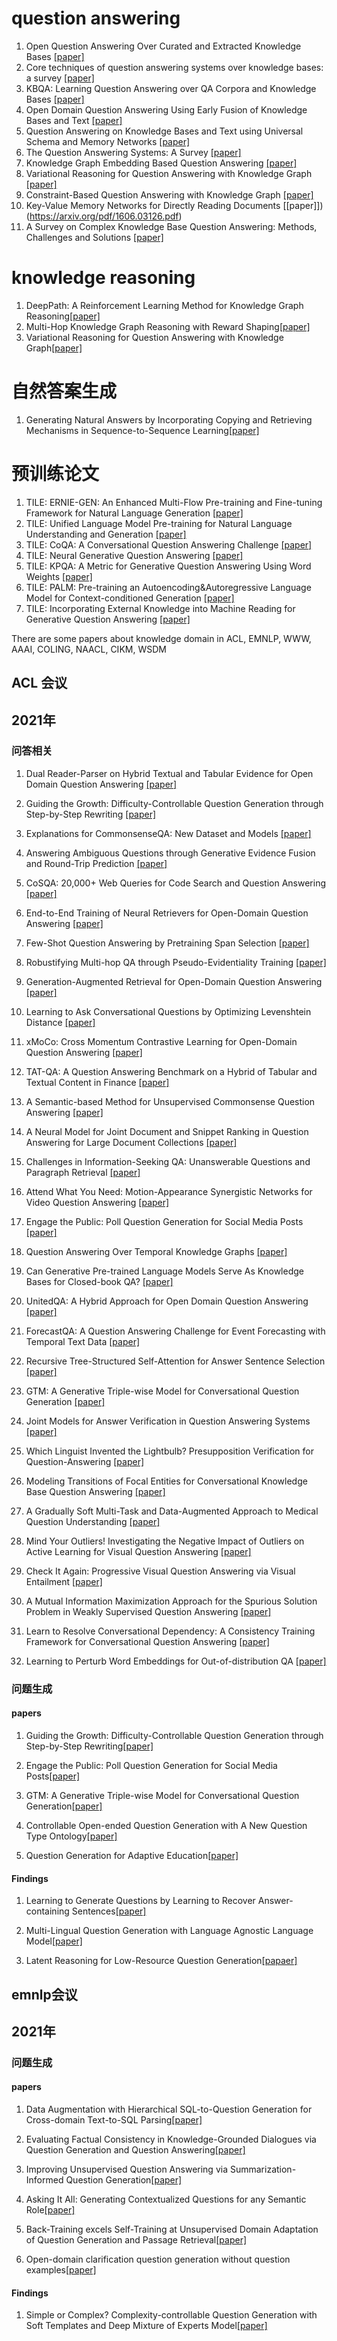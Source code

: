 <!--
 * @Author: your name
 * @Date: 2021-09-05 14:36:02
 * @LastEditTime: 2021-10-26 21:16:23
 * @LastEditors: Please set LastEditors
 * @Description: In User Settings Edit
 * @FilePath: /undefined/Users/leiyan/博一/task_for_kun/index.md
-->
# question answering

1. Open Question Answering Over Curated and Extracted Knowledge Bases [[paper]](https://dl.acm.org/doi/pdf/10.1145/2623330.2623677)
2. Core techniques of question answering systems over knowledge bases: a survey [[paper]](https://link.springer.com/content/pdf/10.1007/s10115-017-1100-y.pdf)
3. KBQA: Learning Question Answering over QA Corpora and Knowledge Bases [[paper]](https://arxiv.org/pdf/1903.02419.pdf)
4. Open Domain Question Answering Using Early Fusion of Knowledge Bases and Text [[paper]](https://arxiv.org/pdf/1809.00782.pdf)
5. Question Answering on Knowledge Bases and Text using Universal Schema and Memory Networks [[paper]](https://arxiv.org/pdf/1704.08384.pdf)
6. The Question Answering Systems: A Survey [[paper]](http://www.aliallam.net/upload/598575/documents/ECFF549932079694.pdf)
7. Knowledge Graph Embedding Based Question Answering [[paper]](https://dl.acm.org/doi/pdf/10.1145/3289600.3290956)
8. Variational Reasoning for Question Answering with Knowledge Graph [[paper]](https://www.aaai.org/ocs/index.php/AAAI/AAAI18/paper/view/16983/16176)
9. Constraint-Based Question Answering with Knowledge Graph [[paper]](https://aclanthology.org/C16-1236.pdf)
10. Key-Value Memory Networks for Directly Reading Documents [[paper]])(https://arxiv.org/pdf/1606.03126.pdf)
11. A Survey on Complex Knowledge Base Question Answering: Methods, Challenges and Solutions [[paper]](https://arxiv.org/pdf/2105.11644.pdf)

# knowledge reasoning
1. DeepPath: A Reinforcement Learning Method for Knowledge Graph Reasoning[[paper]](https://arxiv.org/pdf/1707.06690.pdf)
2. Multi-Hop Knowledge Graph Reasoning with Reward Shaping[[paper]](https://arxiv.org/pdf/1808.10568.pdf)
3. Variational Reasoning for Question Answering with Knowledge Graph[[paper]](https://www.aaai.org/ocs/index.php/AAAI/AAAI18/paper/view/16983/16176)

# 自然答案生成
1. Generating Natural Answers by Incorporating Copying and Retrieving Mechanisms in Sequence-to-Sequence Learning[[paper]]()

# 预训练论文
1. TILE: ERNIE-GEN: An Enhanced Multi-Flow Pre-training and Fine-tuning Framework for Natural Language Generation [[paper]](https://arxiv.org/pdf/2001.11314v3.pdf)
2. TILE: Unified Language Model Pre-training for Natural Language Understanding and Generation [[paper]](http://papers.nips.cc/paper/9464-unified-language-model-pre-training-for-natural-language-understanding-and-generation.pdf)
3. TILE: CoQA: A Conversational Question Answering Challenge [[paper]](https://arxiv.org/pdf/1808.07042v2.pdf)
4. TILE: Neural Generative Question Answering [[paper]](https://arxiv.org/pdf/1512.01337v4.pdf)
5. TILE: KPQA: A Metric for Generative Question Answering Using Word Weights [[paper]](https://cloud.tencent.com/developer/article/1672589)
6. TILE: PALM: Pre-training an Autoencoding&Autoregressive Language Model for Context-conditioned Generation [[paper]](https://arxiv.org/pdf/2004.07159v1.pdf)
7. TILE: Incorporating External Knowledge into Machine Reading for Generative Question Answering [[paper]](https://arxiv.org/pdf/1711.06238v2.pdf)


There are some papers about knowledge domain in ACL, EMNLP, WWW, AAAI, COLING, NAACL, CIKM, WSDM
## ACL 会议

## 2021年
### 问答相关

1. Dual Reader-Parser on Hybrid Textual and Tabular Evidence for Open Domain Question Answering [[paper]](https://arxiv.org/pdf/2108.02866.pdf)

2. Guiding the Growth: Difficulty-Controllable Question Generation through Step-by-Step Rewriting [[paper]](https://arxiv.org/pdf/2105.11698.pdf)

3. Explanations for CommonsenseQA: New Dataset and Models [[paper]](https://aclanthology.org/2021.acl-long.238.pdf)

4. Answering Ambiguous Questions through Generative Evidence Fusion and Round-Trip Prediction [[paper]](https://arxiv.org/pdf/2011.13137.pdf)

5. CoSQA: 20,000+ Web Queries for Code Search and Question Answering [[paper]](https://arxiv.org/pdf/2105.13239.pdf)

6. End-to-End Training of Neural Retrievers for Open-Domain Question Answering [[paper]](https://arxiv.org/pdf/2101.00408.pdf)

7. Few-Shot Question Answering by Pretraining Span Selection [[paper]](https://arxiv.org/pdf/2101.00438.pdf)

8. Robustifying Multi-hop QA through Pseudo-Evidentiality Training [[paper]](https://arxiv.org/pdf/2107.03242.pdf)

9. Generation-Augmented Retrieval for Open-Domain Question Answering [[paper]](https://arxiv.org/pdf/2009.08553.pdf)

10. Learning to Ask Conversational Questions by Optimizing Levenshtein Distance [[paper]](https://arxiv.org/pdf/2106.15903.pdf)

11. xMoCo: Cross Momentum Contrastive Learning for Open-Domain Question Answering [[paper]](https://aclanthology.org/2021.acl-long.477.pdf)

12. TAT-QA: A Question Answering Benchmark on a Hybrid of Tabular and Textual Content in Finance [[paper]](https://arxiv.org/pdf/2105.07624.pdf)

13. A Semantic-based Method for Unsupervised Commonsense Question Answering [[paper]](https://arxiv.org/pdf/2105.14781.pdf)

14. A Neural Model for Joint Document and Snippet Ranking in Question Answering for Large Document Collections [[paper]](https://arxiv.org/pdf/2106.08908.pdf)

15. Challenges in Information-Seeking QA: Unanswerable Questions and Paragraph Retrieval [[paper]](https://arxiv.org/pdf/2010.11915.pdf)

16. Attend What You Need: Motion-Appearance Synergistic Networks for Video Question Answering [[paper]](https://arxiv.org/pdf/2106.10446.pdf)

17. Engage the Public: Poll Question Generation for Social Media Posts [[paper]]()

18. Question Answering Over Temporal Knowledge Graphs [[paper]](https://arxiv.org/abs/2106.01515)

19. Can Generative Pre-trained Language Models Serve As Knowledge Bases for Closed-book QA? [[paper]](https://arxiv.org/pdf/2106.01561.pdf)

20. UnitedQA: A Hybrid Approach for Open Domain Question Answering [[paper]](https://arxiv.org/pdf/2101.00178.pdf)

21. ForecastQA: A Question Answering Challenge for Event Forecasting with Temporal Text Data [[paper]](https://arxiv.org/pdf/2005.00792.pdf)

22. Recursive Tree-Structured Self-Attention for Answer Sentence Selection [[paper]](http://voli.ucsd.edu/pdfs/2021_ACL_VOLI_AS2%20final.pdf)

23. GTM: A Generative Triple-wise Model for Conversational Question Generation [[paper]](https://arxiv.org/pdf/2106.03635.pdf)

24. Joint Models for Answer Verification in Question Answering Systems [[paper]](https://arxiv.org/pdf/2107.04217.pdf)

25. Which Linguist Invented the Lightbulb? Presupposition Verification for Question-Answering [[paper]](https://arxiv.org/pdf/2101.00391.pdf)

26. Modeling Transitions of Focal Entities for Conversational Knowledge Base Question Answering [[paper]](https://aclanthology.org/2021.acl-long.255.pdf)

27. A Gradually Soft Multi-Task and Data-Augmented Approach to Medical Question Understanding [[paper]](http://voli.ucsd.edu/pdfs/2021_ACL_VOLI_Adobe_medicalQA_final.pdf)

28. Mind Your Outliers! Investigating the Negative Impact of Outliers on Active Learning for Visual Question Answering [[paper]](https://arxiv.org/pdf/2107.02331.pdf)

29. Check It Again: Progressive Visual Question Answering via Visual Entailment [[paper]](https://arxiv.org/pdf/2106.04605.pdf)

30. A Mutual Information Maximization Approach for the Spurious Solution Problem in Weakly Supervised Question Answering [[paper]](https://arxiv.org/pdf/2106.07174.pdf)

31. Learn to Resolve Conversational Dependency: A Consistency Training Framework for Conversational Question Answering [[paper]](https://arxiv.org/pdf/2106.11575.pdf)


32. Learning to Perturb Word Embeddings for Out-of-distribution QA [[paper]](https://arxiv.org/pdf/2105.02692.pdf)

### 问题生成
#### papers
1. Guiding the Growth: Difficulty-Controllable Question Generation through Step-by-Step Rewriting[[paper]](https://arxiv.org/pdf/2105.11698.pdf)

2. Engage the Public: Poll Question Generation for Social Media Posts[[paper]](https://aclanthology.org/2021.acl-long.3.pdf)

3. GTM: A Generative Triple-wise Model for Conversational Question Generation[[paper]](https://arxiv.org/pdf/2106.03635.pdf)

4. Controllable Open-ended Question Generation with A New Question Type Ontology[[paper]](https://arxiv.org/pdf/2107.00152.pdf)

5. Question Generation for Adaptive Education[[paper]](https://arxiv.org/pdf/2106.04262.pdf)

#### Findings
1. Learning to Generate Questions by Learning to Recover Answer-containing Sentences[[paper]](https://aclanthology.org/2021.findings-acl.132.pdf)

2. Multi-Lingual Question Generation with Language Agnostic Language Model[[paper]](https://arxiv.org/pdf/2105.03432.pdf)

3. Latent Reasoning for Low-Resource Question Generation[[papaer]](https://aclanthology.org/2021.findings-acl.265.pdf)

## emnlp会议
## 2021年
### 问题生成
#### papers
1. Data Augmentation with Hierarchical SQL-to-Question Generation for Cross-domain Text-to-SQL Parsing[[paper]](https://arxiv.org/pdf/2103.02227.pdf)

2. Evaluating Factual Consistency in Knowledge-Grounded Dialogues via Question Generation and Question Answering[[paper]](https://arxiv.org/pdf/2104.08202.pdf)

3. Improving Unsupervised Question Answering via Summarization-Informed Question Generation[[paper]](https://arxiv.org/pdf/2109.07954.pdf)

4. Asking It All: Generating Contextualized Questions for any Semantic Role[[paper]](https://arxiv.org/pdf/2109.04832.pdf)

5. Back-Training excels Self-Training at Unsupervised Domain Adaptation of Question Generation and Passage Retrieval[[paper]](https://arxiv.org/pdf/2104.08801.pdf)

6. Open-domain clarification question generation without question examples[[paper]](https://arxiv.org/pdf/2110.09779.pdf)


#### Findings
1. Simple or Complex? Complexity-controllable Question Generation with Soft Templates and Deep Mixture of Experts Model[[paper]](https://arxiv.org/pdf/2110.06560.pdf)
